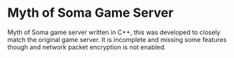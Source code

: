 # Myth of Soma Game Server
Myth of Soma game server written in C++, this was developed to closely match the original game server.
It is incomplete and missing some features though and network packet encryption is not enabled.

